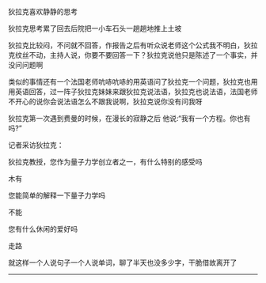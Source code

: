 狄拉克喜欢静静的思考

狄拉克思考累了回去后院把一小车石头一趟趟地推上土坡

狄拉克比较闷，不问就不回答，作报告之后有听众说老师这个公式我不明白，狄拉克纹丝不动，主持人说，你要不要回答一下？狄拉克说他只是陈述了一个事实，并没问问题啊

类似的事情还有一个法国老师吭哧吭哧的用英语问了狄拉克一个问题，狄拉克也用用英语回答，过一阵子狄拉克妹妹来跟狄拉克说法语，狄拉克也说法语，法国老师不开心的说你会说法语怎么不跟我说啊，狄拉克说你没有问我呀

狄拉克第一次遇到费曼的时候，在漫长的寂静之后 他说:“我有一个方程。你也有吗?”

记者采访狄拉克：

狄拉克教授，您作为量子力学创立者之一，有什么特别的感受吗

木有

您能简单的解释一下量子力学吗

不能

您有什么休闲的爱好吗

走路

就这样一个人说句子一个人说单词，聊了半天也没多少字，干脆借故离开了

-----

